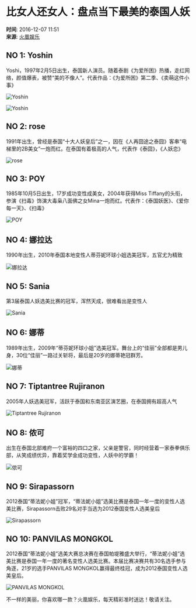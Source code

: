 # 比女人还女人：盘点当下最美的泰国人妖

**时间**: 2016-12-07 11:51  
**来源**: [火凰娱乐](https://www.sohu.com/a/120881633_569069?spm=smpc.content-abroad.content.1.1732246529465aGNQ36a)

## NO 1: Yoshin

Yoshi，1997年2月5日出生，泰国新人演员。随着泰剧《为爱所困》热播，走红网络，颜值爆表，被赞“美的不像人”。代表作品：《为爱所困》第二季、《卖萌这件小事》

![Yoshin](http://img.mp.itc.cn/upload/20161207/aa8b49ed259f4c27b078fef557987967_th.jpg)

![Yoshin](http://img.mp.itc.cn/upload/20161207/4191ac87fbdd4c90bc0e262627ceea8d_th.jpg)

## NO 2: rose

1991年出生，曾经是泰国“十大人妖皇后”之一，因在《人再囧途之泰囧》客串“电梯里的2B美女”一炮而红。在泰国有着极高的人气，代表作《泰囧》，《人妖恋》

![rose](http://img.mp.itc.cn/upload/20161207/53c71296585442c7a68fccdc15343842_th.jpg)

## NO 3: POY

1985年10月5日出生，17岁成功变性成美女，2004年获得Miss Tiffany的头衔，参演《扫毒》饰演大毒枭八面佛之女Mina一炮而红。代表作：《泰国妖医》、《爱你每一天》、《扫毒》

![POY](http://img.mp.itc.cn/upload/20161207/bcf2d18ee1b046ceb5d372c4e65274b4_th.jpg)

## NO 4: 娜拉达

1990年出生，2010年泰国本地变性人蒂芬妮环球小姐选美冠军，五官尤为精致

![娜拉达](http://img.mp.itc.cn/upload/20161207/0f4fb700335843e39e03b665cb4824d0_th.jpg)

## NO 5: Sania

第3届泰国人妖选美比赛的冠军，浑然天成，很难看出是变性人

![Sania](http://img.mp.itc.cn/upload/20161207/b04e638e89b64e2aa0176e59b9611a4e_th.jpg)

## NO 6: 娜蒂

1989年出生，2009年“蒂芬妮环球小姐”选美冠军。舞台上的“佳丽”全部都是男儿身，30位“佳丽”一路过关斩将，最后是20岁的娜蒂艳冠群芳。

![娜蒂](http://img.mp.itc.cn/upload/20161207/de7c6faa237c45f9a1fa4271c82f8f69_th.jpg)

## NO 7: Tiptantree Rujiranon

2005年人妖选美冠军，活跃于泰国和东南亚区演艺圈，在泰国拥有超高人气

![Tiptantree Rujiranon](http://img.mp.itc.cn/upload/20161207/827d6280c550495baedc755e2413b2ee_th.jpg)

## NO 8: 侬可

出生在泰国北部难府一个富裕的四口之家，父亲是警官，同时经营着一家泰拳俱乐部，从笑成绩优异，靠着奖学金成功变性，人妖中的学霸！

![侬可](http://img.mp.itc.cn/upload/20161207/0b635de496464e2e9d632f421e663dfe_th.jpg)

## NO 9: Sirapassorn

2012泰国“蒂法妮小姐”冠军，“蒂法妮小姐”选美比赛是泰国一年一度的变性人选美比赛，Sirapassorn击败29名对手当选为2012泰国变性人选美皇后

![Sirapassorn](http://img.mp.itc.cn/upload/20161207/3531f3296c4d47c8951e2e4c7b7bf476_th.jpg)

## NO 10: PANVILAS MONGKOL

2012泰国“蒂法妮小姐”选美大赛总决赛在泰国帕堤雅盛大举行，“蒂法妮小姐”选美比赛是泰国一年一度的著名变性人选美比赛。本届比赛决赛共有30名选手参与角逐，21岁的选手PANVILAS MONGKOL赢得最终桂冠，成为2012泰国变性人选美皇后。

![PANVILAS MONGKOL](http://img.mp.itc.cn/upload/20161207/b237d711c5f44b7da7ba95f4818684a4_th.jpg)

不一样的美丽，你喜欢哪一款？火凰娱乐，每天精彩准时送达！敬请关注。